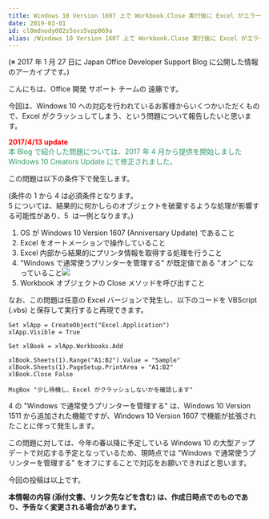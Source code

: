 ```yaml
---
title: Windows 10 Version 1607 上で Workbook.Close 実行後に Excel がエラーとなってしまうことがある問題について
date: 2019-03-01
id: cl0mdnody002s5ovs5vpp069a
alias: /Windows 10 Version 1607 上で Workbook.Close 実行後に Excel がエラーとなってしまうことがある問題について/
---
```


(※ 2017 年 1 月 27 日に Japan Office Developer Support Blog に公開した情報のアーカイブです。)  

こんにちは、Office 開発 サポート チームの 遠藤です。

今回は、Windows 10 への対応を行われているお客様からいくつかいただくもので、Excel がクラッシュしてしまう、という問題について報告したいと思います。

<span style="color:#ff0000">**2017/4/13 update**</span>  
<span style="color:#339966">本 Blog で紹介した問題については、2017 年 4 月から提供を開始しました Windows 10 Creators Update にて修正されました。</span>

この問題は以下の条件下で発生します。

(条件の 1 から 4 は必須条件となります。  
5 については、結果的に何かしらのオブジェクトを破棄するような処理が影響する可能性があり、5  は一例となります。)

1.  OS が Windows 10 Version 1607 (Anniversary Update) であること
2.  Excel をオートメーションで操作していること
3.  Excel 内部から結果的にプリンタ情報を取得する処理を行うこと
4.  "Windows で通常使うプリンターを管理する" が既定値である "オン" になっていること![](image1.png)
5.  Workbook オブジェクトの Close メソッドを呼び出すこと  
    

なお、この問題は任意の Excel バージョンで発生し、以下のコードを VBScript (.vbs) と保存して実行すると再現できます。

```
Set xlApp = CreateObject("Excel.Application")
xlApp.Visible = True

Set xlBook = xlApp.Workbooks.Add

xlBook.Sheets(1).Range("A1:B2").Value = "Sample"
xlBook.Sheets(1).PageSetup.PrintArea = "A1:B2"
xlBook.Close False

MsgBox "少し待機し、Excel がクラッシュしないかを確認します"  
```

  

4 の "Windows で通常使うプリンターを管理する" は、Windows 10 Version 1511 から追加された機能ですが、Windows 10 Version 1607 で機能が拡張されたことに伴って発生します。

この問題に対しては、今年の春以降に予定している Windows 10 の大型アップデートで対応する予定となっているため、現時点では "Windows で通常使うプリンターを管理する" をオフにすることで対応をお願いできればと思います。

今回の投稿は以上です。

**本情報の内容 (添付文書、リンク先などを含む) は、作成日時点でのものであり、予告なく変更される場合があります。**